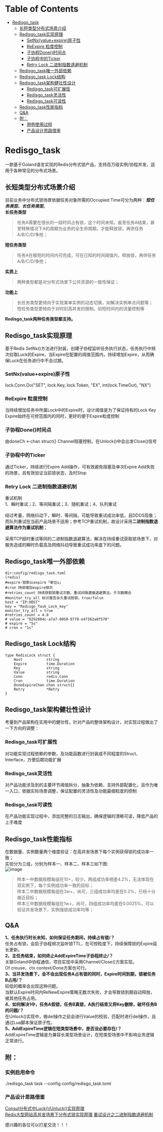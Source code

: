 Table of Contents
=================

* [Redisgo\_task](#redisgo_task)
  * [长短类型分布式场景介绍](#长短类型分布式场景介绍)
  * [Redisgo\_task实现原理](#redisgo_task实现原理)
    * [SetNx(value\+expire)原子性](#setnxvalueexpire原子性)
    * [ReExpire 粒度控制](#ReExpire-粒度控制)
    * [子协程Done()时间点](#子协程done时间点)
    * [子协程中的Ticker](#子协程中的ticker)
    * [Retry Lock 二进制指数退避机制](#Retry-Lock-二进制指数退避机制)
  * [Redisgo\_task唯一外部依赖](#redisgo_task唯一外部依赖)
  * [Redisgo\_task Lock结构](#redisgo_task-lock结构)
  * [Redisgo\_task架构健壮性设计](#redisgo_task架构健壮性设计)
    * [Redisgo\_task可扩展性](#redisgo_task可扩展性)
    * [Redisgo\_task灵活性](#redisgo_task灵活性)
    * [Redisgo\_task可读性](#redisgo_task可读性)
  * [Redisgo\_task性能指标](#redisgo_task性能指标)
  * [Q&amp;A](#qa)
  * [附：](#附)
    * [用例使用过程](#用例使用过程)
    * [产品设计思路借鉴](#产品设计思路借鉴)

# Redisgo_task
一款基于Goland语言实现的Redis分布式锁产品，支持百万级实例/协程并发，适用于各种常见的分布式场景。

## 长短类型分布式场景介绍
目前业务中分布式锁场景依据任务对象所需的Occupied Time可分为两种：**_短任务类型、长任务类型_**。<br/>
**长任务类型**
> 任务A需要在很长的一段时间占有锁，这个时间未知，直至任务A结束，甚至特殊情况下A的周期为业务的全生命周期，才能释放锁，再供任务A/B/C/D/争抢；<br/>

**短任务类型**
> 任务A在极短的时间内可完成，可在已知的时间阈值内，释放锁，再供任务A/B/C/D/争抢；<br/>

**实质上**<br/>
> 两种类型都是对分布式场景下公共资源的一致性保证；<br/>

**功能上**<br/>
> 长任务类型更倾向于实现某单实例的动态切换，如解决实例单点问题等；<br/>
> 短任务类型更倾向于对时刻高并发的限制，如短时间内的流量控制等<br/>

**Redisgo_task两种任务类型都支持。**

## Redisgo_task实现原理
基于Redis SetNx()方法进行封装，创建子协程监听任务执行状态，任务执行中频次拉取Luck的Expire，当Expire在配置的阈值范围内，持续增加Expire，从而确保Luck在任务进行中不会过期。

### SetNx(value+expire)原子性
lock.Conn.Do("SET", lock.Key, lock.Token, "EX", int(lock.TimeOut), "NX")
### ReExpire 粒度控制
当持续增加任务中所属Lock中的Expire时，设计阈值是为了保证持有的Lock Key Expire始终在可控范围内的同时，更好的便于Expire粒度控制
### 子协程Done()时间点
由doneCh <-chan struct{} Channel阻塞控制，在Unlock()中会出发Close()信号
### 子协程中的Ticker
通过Ticker，持续进行Expire Add操作，可有效避免阻塞及单次Expire Add失败的场景，且有效验证当前锁状态，及时Stop
### Retry Lock 二进制指数退避机制
重试机制<br/>
1、瞬时重试；2、等间隔重试；3、随机重试；4、队列重试<br/><br/>
经过考量，网络抖动下，瞬时、等间隔，可能导致重试成功率低，且DDOS现象；而队列重试在当前产品场景不适用；参考TCP重试机制，故设计采用**二进制指数退避算法作为重试机制**；<br/><br/>
采用TCP超时重试等同的二进制指数退避算法，解决在持续重试获取锁场景下，对服务造成的瞬时负载高及网络抖动导致重试成功率底下的问题。


## Redisgo_task唯一外部依赖
```
dir:config/redisgo_task.toml
[redis]
#expire-锁默认expire「单位s」
#cron 持续增加expire频次
#retries_count 持续获取锁重试次数，重试间隔遵循退避算法，于次数耦合
#monitor_try_all 标识是否永久重试抢锁，true/false
host = "IP:HOST"
key = "Redisgo_Task_Lock_key"
monitor_try_all = true
#retries_count = 4.0
# value = "8292884c-a7a7-0050-9778-e47362a8f578"
# expire = "5s"
# cron = "1s"
```
## Redisgo_task Lock结构
```
type RedisLock struct {
	Host           string
	Expire         time.Duration
	Key            string
	Value          string
	Conn           redis.Conn
	Cron           time.Duration
	DoneExpireChan chan struct{}
	Retry          *Retry
}
```
## Redisgo_task架构健壮性设计
考量到产品架构在实用中的健壮性，针对产品的整体架构设计，对实现过程做出了一下方向的调整：
### Redisgo_task可扩展性
对功能实现过程依赖的参数，及功能函数进行封装成不同程度的Struct、Interface，方便后期功能扩展
### Redisgo_task灵活性
对产品功能涉及到的主要环节阈值拆分，抽象为依赖，支持外部配置化，且作为唯一入口，依据实际场景调整，保证配置的灵活性及功能最细粒度的控制
### Redisgo_task可读性
在产品功能实现过程中，添加完整的日志输出，确保逻辑的清晰可读，降低产品的上手难度

## Redisgo_task性能指标
在数据量、实例数量两个维度验证：在高并发场景下每个实例获得锁的成功率一致；<br/>
实验分为三组，分别为样本一、样本二、样本三如下图:<br/>
![image](https://img-blog.csdnimg.cn/20210514173657877.png?x-oss-process=image/watermark,type_ZmFuZ3poZW5naGVpdGk,shadow_10,text_aHR0cHM6Ly9ibG9nLmNzZG4ubmV0L3FxXzM0NDE3NDA4,size_16,color_FFFFFF,t_70)
> 样本一中数据规模每组在10+，较少，两组成功率相差4.2%，无法体现在双实例下，每个实例成功率一致的目标；<br/>
> 样本二中数据规模每组在3w+，尚可，三组成功率均差在0.2%，已经十分接近目标；<br/>
>样本三中数据规模每组在1w+，尚可，四组成功率均差在0.0025%，可以验证并发场景下，实例强锁成功率均等；<br/>
## Q&A
**1、任务执行时长未知，如何保证任务期间，持续占有锁/？**<br/>
任务占有锁，会启子协程频次监听锁TTL，在可控粒度下，持续保障锁的Expire延长更新。<br/>
**2、主任务结束，如何终止AddExpireTime子协程终止/？**<br/>
关联Goland中协程通信，项目实现中采用Channel/Close()方案实现。<br/>
Of crouse，ctx context/Done方案也可行。<br/>
**3、当并发场景下，会不会出现任务A占有锁的同时，Expire时间到期，锁被任务B占用/？**<br/>
较低的概率会出现这种问题。<br/>
当默认Expire时间内ReNewExpire策略无数次失败，才会导致锁到期自动释放，被其他任务占用。<br/>
**4、如何解决1中，任务A假锁，任务B真锁，A执行结束又将Key删除，破坏任务B的问题/？**<br/>
在Unlock()实现中，做del操作之前会进行Value的校验，匹配时进行del操作，且通过Lua脚本保证原子性。<br/>
**5、AddExpireTime逻辑在短类型场景中，是否没必要存在/？**<br/>
AddExpireTime逻辑是为兼容长类型场景设计，在短类型场景中不影响业务逻辑正常进行。<br/>

## 附：
### 实例启用命令
./redisgo_task task --config config/redisgo_task.toml
### 产品设计思路借鉴
[Consul分布式中Luck()/Unluck()实现原理](https://blog.csdn.net/qq_34417408/article/details/116331540)<br/>
[Redis大型网站高并发场景下分布式锁实现原理](https://blog.csdn.net/qq_34417408/article/details/116799087)
[重试设计之二进制指数退避机制](https://blog.csdn.net/qq_34417408/article/details/116943097)

感兴趣的各位可以打星交流！！！
